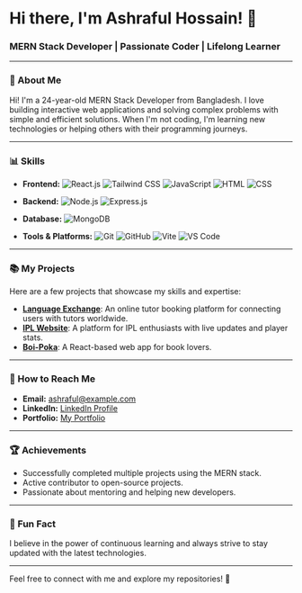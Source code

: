 # Hi there, I'm Ashraful Hossain! 👋

### MERN Stack Developer | Passionate Coder | Lifelong Learner

---

### 🔧 About Me
Hi! I'm a 24-year-old MERN Stack Developer from Bangladesh. I love building interactive web applications and solving complex problems with simple and efficient solutions. When I'm not coding, I'm learning new technologies or helping others with their programming journeys.

---

### 📊 Skills
- **Frontend:**
  ![React.js](https://img.shields.io/badge/React-61DAFB?style=for-the-badge&logo=react&logoColor=black)
  ![Tailwind CSS](https://img.shields.io/badge/Tailwind%20CSS-38B2AC?style=for-the-badge&logo=tailwind-css&logoColor=white)
  ![JavaScript](https://img.shields.io/badge/JavaScript-F7DF1E?style=for-the-badge&logo=javascript&logoColor=black)
  ![HTML](https://img.shields.io/badge/HTML-E34F26?style=for-the-badge&logo=html5&logoColor=white)
  ![CSS](https://img.shields.io/badge/CSS-1572B6?style=for-the-badge&logo=css3&logoColor=white)

- **Backend:**
  ![Node.js](https://img.shields.io/badge/Node.js-339933?style=for-the-badge&logo=node.js&logoColor=white)
  ![Express.js](https://img.shields.io/badge/Express.js-000000?style=for-the-badge&logo=express&logoColor=white)

- **Database:**
  ![MongoDB](https://img.shields.io/badge/MongoDB-47A248?style=for-the-badge&logo=mongodb&logoColor=white)

- **Tools & Platforms:**
  ![Git](https://img.shields.io/badge/Git-F05032?style=for-the-badge&logo=git&logoColor=white)
  ![GitHub](https://img.shields.io/badge/GitHub-181717?style=for-the-badge&logo=github&logoColor=white)
  ![Vite](https://img.shields.io/badge/Vite-646CFF?style=for-the-badge&logo=vite&logoColor=white)
  ![VS Code](https://img.shields.io/badge/VS%20Code-007ACC?style=for-the-badge&logo=visual-studio-code&logoColor=white)

---

### 📚 My Projects
Here are a few projects that showcase my skills and expertise:

- **[Language Exchange](#)**: An online tutor booking platform for connecting users with tutors worldwide.
- **[IPL Website](#)**: A platform for IPL enthusiasts with live updates and player stats.
- **[Boi-Poka](#)**: A React-based web app for book lovers.

---

### 🎨 How to Reach Me
- **Email:** ashraful@example.com
- **LinkedIn:** [LinkedIn Profile](https://linkedin.com/in/ashrafulhossain)
- **Portfolio:** [My Portfolio](https://profile-readme-generator.com)

---

### 🏆 Achievements
- Successfully completed multiple projects using the MERN stack.
- Active contributor to open-source projects.
- Passionate about mentoring and helping new developers.

---

### 🔬 Fun Fact
I believe in the power of continuous learning and always strive to stay updated with the latest technologies. 

---

Feel free to connect with me and explore my repositories! 🚀
